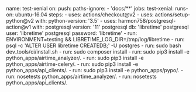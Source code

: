 name: test-xenial
on:
  push:
    paths-ignore:
    - 'docs/**'
jobs:
  test-xenial:
    runs-on: ubuntu-16.04
    steps:
      - uses: actions/checkout@v2
      - uses: actions/setup-python@v2
        with:
          python-version: '3.5'
      - uses: harmon758/postgresql-action@v1
        with:
          postgresql version: '11'
          postgresql db: 'libretime'
          postgresql user: 'libretime'
          postgresql password: 'libretime'
      - run: ENVIRONMENT=testing && LIBRETIME_LOG_DIR=/tmp/log/libretime
      - run: psql -c 'ALTER USER libretime CREATEDB;' -U postgres
      - run: sudo bash dev_tools/ci/install.sh
      - run: sudo composer install
      - run: sudo pip3 install -e python_apps/airtime_analyzer/.
      - run: sudo pip3 install -e python_apps/airtime-celery/.
      - run: sudo pip3 install -e python_apps/api_clients/.
      - run: sudo pip3 install -e python_apps/pypo/.
      - run: nosetests python_apps/airtime_analyzer/.
      - run: nosetests python_apps/api_clients/.
